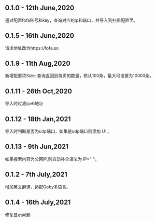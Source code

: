 ## 0.1.0 - 12th June,2020
通过配置fofa账号和key，查询对应的ip和端口，并导入到扫描配置里。

## 0.1.5 - 16th June,2020
请求地址改为https://fofa.so

## 0.1.9 - 11th Aug,2020
新增配置项Size: 查询返回到每页的数量，默认100条，最大可设置为10000条。

## 0.1.11 - 26th Oct,2020
导入时过滤ipv6地址

## 0.1.12 - 18th Jan,2021
导入时判断是否为udp端口，如果是udp端口则添加 U: 。

## 0.1.13 - 9th Jun,2021
如果搜索内容为公网IP,则自动补全语法为 IP=" "。

## 0.1.2 - 7th July,2021
增加英文翻译，适配Goby多语言。

## 0.1.4 - 16th July,2021
修复显示问题